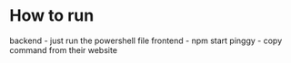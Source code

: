 # How to run

backend - just run the powershell file
frontend - npm start
pinggy - copy command from their website